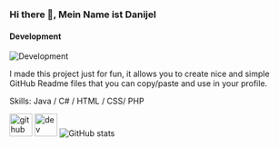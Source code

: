### Hi there 👋, Mein Name ist Danijel
#### Development
![Development](https://arturssmirnovs.github.io/github-profile-readme-generator/images/banner.png)

I made this project just for fun, it allows you to create nice and simple GitHub Readme files that you can copy/paste and use in your profile.

Skills: Java / C# / HTML / CSS/ PHP



[<img src='https://cdn.jsdelivr.net/npm/simple-icons@3.0.1/icons/github.svg' alt='github' height='40'>](https://github.com/As-Itachi)  [<img src='https://cdn.jsdelivr.net/npm/simple-icons@3.0.1/icons/dev-dot-to.svg' alt='dev' height='40'>](https://dev.to/asitachi) 
![GitHub stats](https://github-readme-stats.vercel.app/api?username=As-Itachi&show_icons=true)  


